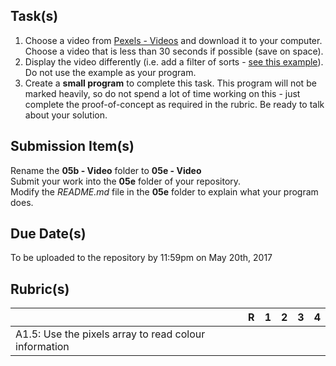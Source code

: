 Task(s)
-------
1. Choose a video from [Pexels - Videos](https://videos.pexels.com/) and download it to your computer.  Choose a video that is less than 30 seconds if possible (save on space).
2. Display the video differently (i.e. add a filter of sorts - [see this example](https://p5js.org/examples/dom-video-pixels.html)).  Do not use the example as your program.
3. Create a **small program** to complete this task.  This program will not be marked heavily, so do not spend a lot of time working on this - just complete the proof-of-concept as required in the rubric. Be ready to talk about your solution.


Submission Item(s)
------------------
Rename the **05b - Video** folder to **05e - Video**  
Submit your work into the **05e** folder of your repository.  
Modify the _README.md_ file in the **05e** folder to explain what your program does.


Due Date(s)
-------------
To be uploaded to the repository by 11:59pm on May 20th, 2017


Rubric(s)
---------

|                                          | R    | 1    | 2    | 3    | 4    |
| ---------------------------------------- | ---- | ---- | ---- | ---- | ---- |
| A1.5: Use the pixels array to read colour information |      |      |      |      |      |
